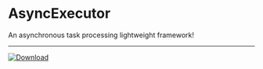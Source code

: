 # AsyncExecutor
An asynchronous task processing lightweight framework!

----
[ ![Download](https://api.bintray.com/packages/sunzxyong/maven/AsyncExecutor/images/download.svg) ](https://bintray.com/sunzxyong/maven/AsyncExecutor/_latestVersion)
